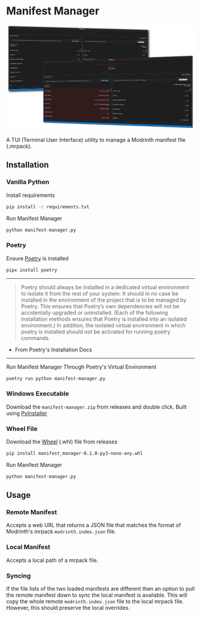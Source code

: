 # Manifest Manager

![Image Showing The TUI Interface In Two States: One Where The Manifests Match, and The Other Where They Do Not Match](images/manifest_manager_readme_image.png "Manage Modrinth Manifests The Easy Way!")

A TUI (Terminal User Interface) utility to manage a Modrinth manifest file (.mrpack).

## Installation

### Vanilla Python

Install requirements

```sh
pip install -r requirements.txt
```

Run Manifest Manager

```sh
python manifest-manager.py
```

### Poetry

Ensure [Poetry](https://python-poetry.org/) is installed

```sh
pipx install poetry
```

---

> Poetry should always be installed in a dedicated virtual environment to isolate it from the rest of your system. It should in no case be installed in the environment of the project that is to be managed by Poetry. This ensures that Poetry’s own dependencies will not be accidentally upgraded or uninstalled. (Each of the following installation methods ensures that Poetry is installed into an isolated environment.) In addition, the isolated virtual environment in which poetry is installed should not be activated for running poetry commands.

- From Poetry's Installation Docs

---

Run Manifest Manager Through Poetry's Virtual Environment

```sh
poetry run python manifest-manager.py
```

### Windows Executable

Download the `manifest-manager.zip` from releases and double click. Built using [PyInstaller](https://pyinstaller.org/en/stable/)

### Wheel File

Download the [Wheel](https://packaging.python.org/en/latest/specifications/binary-distribution-format/#binary-distribution-format) (.whl) file from releases

```sh
pip install manifest_manager-0.1.0-py3-none-any.whl
```

Run Manifest Manager

```sh
python manifest-manager.py
```

## Usage

### Remote Manifest

Accepts a web URL that returns a JSON file that matches the format of Modrinth's mrpack `modrinth.index.json` file.

### Local Manifest

Accepts a local path of a mrpack file.

### Syncing

If the file lists of the two loaded manifests are different then an option to pull the remote manifest down to sync the local manifest is available. This will copy the whole remote `modrinth.index.json` file to the local mrpack file. However, this should preserve the local overrides.
